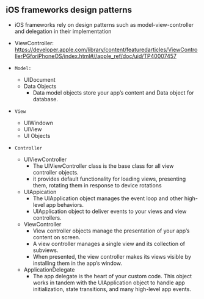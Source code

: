 
## iOS frameworks design patterns

  - iOS frameworks rely on design patterns such as model-view-controller and delegation in their implementation
  - ViewController: https://developer.apple.com/library/content/featuredarticles/ViewControllerPGforiPhoneOS/index.html#//apple_ref/doc/uid/TP40007457
  
  - `Model:`
      - UIDocument
      - Data Objects
          - Data model objects store your app’s content and Data object for database.
  - `View`
      - UIWindown
      - UIView
      - UI Objects
  - `Controller`
      - UIViewController
          - The UIViewController class is the base class for all view controller objects.
          - it provides default functionality for loading views, presenting them, rotating them in response to device rotations
      - UIAppication
          - The UIApplication object manages the event loop and other high-level app behaviors.
          - UIApplication object to deliver events to your views and view controllers.
      - ViewController
          - View controller objects manage the presentation of your app’s content on screen.
          -  A view controller manages a single view and its collection of subviews.
          -  When presented, the view controller makes its views visible by installing them in the app’s window.
      - ApplicationDelegate 
          - The app delegate is the heart of your custom code. This object works in tandem with the UIApplication object to handle app initialization, state transitions, and many high-level app events. 
